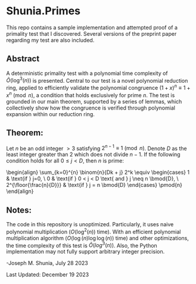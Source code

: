 # Shunia.Primes
This repo contains a sample implementation and attempted proof of a primality test that I discovered. Several versions of the preprint paper regarding my test are also included.

## Abstract
A deterministic primality test with a polynomial time complexity of $\tilde{O}(\log^3(n))$ is presented. Central to our test is a novel polynomial reduction ring, applied to efficiently validate the polynomial congruence $(1 + x)^n \equiv 1 + x^n \pmod{n}$, a condition that holds exclusively for prime $n$. The test is grounded in our main theorem, supported by a series of lemmas, which collectively show how the congruence is verified through polynomial expansion within our reduction ring.

## Theorem:
Let $n$ be an odd integer $> 3$ satisfying $2^{n-1} \equiv 1 \pmod{n}$. Denote $D$ as the least integer greater than $2$ which does not divide $n-1$. If the following condition holds for all $0 \leq j < D$, then $n$ is prime:

\begin{align}
    \sum_{k=0}^{n} \binom{n}{Dk + j} 2^k
    \equiv
    \begin{cases} 
        1 & \text{if } j=0, \\
        0 & \text{if } 0 < j < D \text{ and } j \neq n \bmod{D}, \\
        2^{\floor{\frac{n}{D}}} & \text{if } j = n \bmod{D}
    \end{cases}
    \pmod{n}
\end{align}

## Notes:
The code in this repository is unoptimized. Particularly, it uses naive polynomial multiplication ($O(\log^2(n))$ time). With an efficient polynomial multiplication algorithm ($O(\log(n) \log \log(n))$ time) and other optimizations, the time complexity of this test is $\tilde{O}(log^3(n))$. Also, the Python implementation may not fully support arbitrary integer precision.

-Joseph M. Shunia, July 28 2023

Last Updated: December 19 2023
